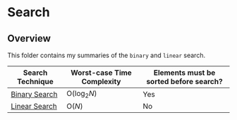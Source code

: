 # Search

## Overview
This folder contains my summaries of the `binary` and `linear` search.

| Search Technique                                                                    | Worst-case Time Complexity | Elements must be sorted before search? |
|-------------------------------------------------------------------------------------|----------------------------|----------------------------------------|
| [Binary Search](https://github.com/shumarb/learning/tree/main/search/binary-search) | O(log<sub>2</sub>_N_)      | Yes                                    |
| [Linear Search](https://github.com/shumarb/learning/tree/main/search/linear-search) | O(_N_)                     | No                                     |
